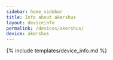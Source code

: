 ```yaml
---
sidebar: home_sidebar
title: Info about akershus
layout: deviceinfo
permalink: /devices/akershus/
device: akershus
---
```

{% include templates/device_info.md %}

